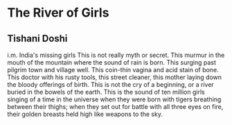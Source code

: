 # The River of Girls
## Tishani Doshi
i.m. India's missing girls
This is not really myth or secret.
This murmur in the mouth
of the mountain where the sound
of rain is born. This surging
past pilgrim town and village well.
This coin-thin vagina
and acid stain of bone.
This doctor with his rusty tools,
this street cleaner, this mother
laying down the bloody offerings
of birth. This is not the cry
of a beginning, or a river
buried in the bowels of the earth.
This is the sound of ten million girls
singing of a time in the universe
when they were born with tigers
breathing between their thighs;
when they set out for battle
with all three eyes on fire,
their golden breasts held high
like weapons to the sky.